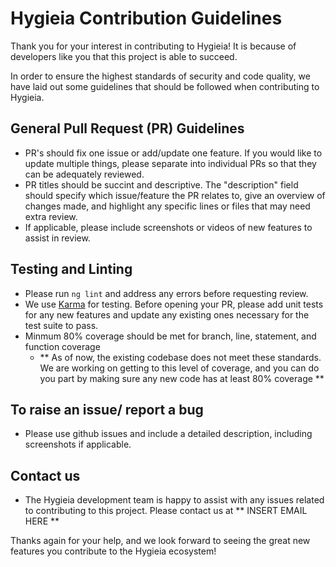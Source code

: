 # Hygieia Contribution Guidelines

Thank you for your interest in contributing to Hygieia! It is because of developers like you that this project is able to succeed.

In order to ensure the highest standards of security and code quality, we have laid out some guidelines that should be followed when contributing to Hygieia.

## General Pull Request (PR) Guidelines

* PR's should fix one issue or add/update one feature. If you would like to update multiple things, please separate into individual PRs so that they can be adequately reviewed.
* PR titles should be succint and descriptive. The "description" field should specify which issue/feature the PR relates to, give an overview of changes made, and highlight any specific lines or files that may need extra review.
* If applicable, please include screenshots or videos of new features to assist in review.

## Testing and Linting
* Please run ```ng lint``` and address any errors before requesting review.
* We use [Karma](https://karma-runner.github.io/latest/index.html) for testing. Before opening your PR, please add unit tests for any new features and update any existing ones necessary for the test suite to pass.
* Minmum 80% coverage should be met for branch, line, statement, and function coverage
  *  ** As of now, the existing codebase does not meet these standards. We are working on getting to this level of coverage, and you can do you part by making sure any new code has at least 80% coverage **
## To raise an issue/ report a bug
* Please use github issues and include a detailed description, including screenshots if applicable.

## Contact us
* The Hygieia development team is happy to assist with any issues related to contributing to this project. Please contact us at ** INSERT EMAIL HERE **


Thanks again for your help, and we look forward to seeing the great new features you contribute to the Hygieia ecosystem!

